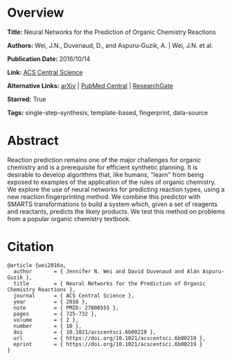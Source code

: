 # Overview
**Title:**
Neural Networks for the Prediction of Organic Chemistry Reactions

**Authors:**
Wei, J.N., Duvenaud, D., and Aspuru-Guzik, A. |
Wei, J.N. et al.

**Publication Date:**
2016/10/14

**Link:**
[ACS Central Science](https://pubs.acs.org/doi/full/10.1021/acscentsci.6b00219)

**Alternative Links:**
[arXiv](https://arxiv.org/abs/1608.06296) |
[PubMed Central](https://www.ncbi.nlm.nih.gov/pmc/articles/PMC5084081) |
[ResearchGate](https://www.researchgate.net/publication/306397812_Neural_networks_for_the_prediction_organic_chemistry_reactions)

**Starred:**
True

**Tags:**
single-step-synthesis, template-based, fingerprint, data-source


# Abstract
Reaction prediction remains one of the major challenges for organic chemistry and is a prerequisite for efficient synthetic planning.
It is desirable to develop algorithms that, like humans, "learn" from being exposed to examples of the application of the rules of organic chemistry.
We explore the use of neural networks for predicting reaction types, using a new reaction fingerprinting method.
We combine this predictor with SMARTS transformations to build a system which, given a set of reagents and reactants, predicts the likely products.
We test this method on problems from a popular organic chemistry textbook.


# Citation
```
@article {wei2016a,
  author       = { Jennifer N. Wei and David Duvenaud and Alán Aspuru-Guzik },
  title        = { Neural Networks for the Prediction of Organic Chemistry Reactions },
  journal      = { ACS Central Science },
  year         = { 2016 },
  note         = { PMID: 27800555 },
  pages        = { 725-732 },
  volume       = { 2 },
  number       = { 10 },
  doi          = { 10.1021/acscentsci.6b00219 },
  url          = { https://doi.org/10.1021/acscentsci.6b00219 },
  eprint       = { https://doi.org/10.1021/acscentsci.6b00219 }
}
```
